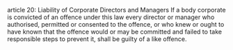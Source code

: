 article 20: Liability of Corporate Directors and Managers
If a body corporate is convicted of an offence under this law every director or manager who authorised, permitted or consented to the offence, or who knew or ought to have known that the offence would or may be committed and failed to take responsible steps to prevent it, shall be guilty of a like offence.
<ul>
</ul>